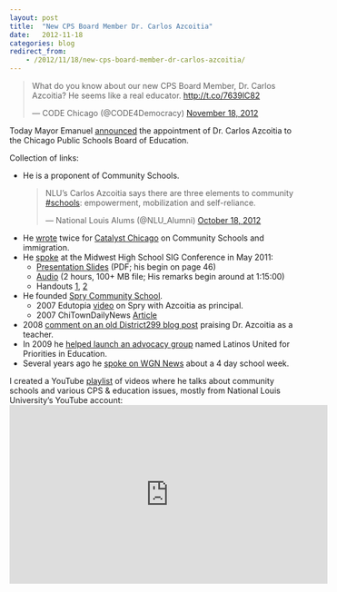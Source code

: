 ```yaml
---
layout: post
title:  "New CPS Board Member Dr. Carlos Azcoitia"
date:   2012-11-18
categories: blog
redirect_from:
    - /2012/11/18/new-cps-board-member-dr-carlos-azcoitia/
---
```


<blockquote class="twitter-tweet" data-lang="en"><p lang="en" dir="ltr">What do you know about our new CPS Board Member, Dr. Carlos Azcoitia? He seems like a real educator. <a href="http://t.co/7639lC82">http://t.co/7639lC82</a></p>&mdash; CODE Chicago (@CODE4Democracy) <a href="https://twitter.com/CODE4Democracy/status/270275264641134592?ref_src=twsrc%5Etfw">November 18, 2012</a></blockquote>
<script async src="https://platform.twitter.com/widgets.js" charset="utf-8"></script>

<p>Today Mayor Emanuel <a href="https://chicago.suntimes.com/news/metro/16472059-418/emanuel-appoints-former-principal-to-school-board-moves-sierra-to-cha.html" onclick="javascript:_gaq.push(['_trackEvent','outbound-article','http://www.google.com/']);">announced</a> the appointment of Dr. Carlos Azcoitia to the Chicago Public Schools Board of Education.</p>
<p>Collection of links:</p>
<ul>
    <li>He is a proponent of Community Schools.</li>
        <blockquote class="twitter-tweet"><p>NLU&#8217;s Carlos Azcoitia says there are three elements to community <a href="https://twitter.com/search/%23schools" onclick="javascript:_gaq.push(['_trackEvent','outbound-article','http://twitter.com/']);">#schools</a>: empowerment, mobilization and self-reliance.</p>
        <p>— National Louis Alums (@NLU_Alumni) <a href="https://twitter.com/NLU_Alumni/status/259059386394214400" onclick="javascript:_gaq.push(['_trackEvent','outbound-article','http://twitter.com/']);" data-datetime="2012-10-18T22:32:25+00:00">October 18, 2012</a></p></blockquote>
    <li>He <a href="http://www.catalyst-chicago.org/author/carlos-azcoitia" onclick="javascript:_gaq.push(['_trackEvent','outbound-article','http://www.catalyst-chicago.org/']);">wrote</a> twice for <a href="http://www.catalyst-chicago.org/author/carlos-azcoitia" onclick="javascript:_gaq.push(['_trackEvent','outbound-article','http://www.catalyst-chicago.org/']);">Catalyst Chicago</a> on Community Schools and immigration.</li>
    <li>He <a href="http://www.betterhighschools.org/MidwestSIG/bios.asp#featured" onclick="javascript:_gaq.push(['_trackEvent','outbound-article','http://www.betterhighschools.org/']);">spoke</a> at the Midwest High School SIG Conference in May 2011:
        <ul>
            <li><a href="http://www.betterhighschools.org/MidwestSIG/documents/MWPlenary1_FINAL.pdf" onclick="javascript:_gaq.push(['_trackEvent','download','http://www.betterhighschools.org/MidwestSIG/documents/MWPlenary1_FINAL.pdf']);">Presentation Slides</a> (PDF; his begin on page 46)</li>
            <li><a href="http://www.betterhighschools.org/MidwestSIG/WelcomeandOpeningRemarks.m4a" onclick="javascript:_gaq.push(['_trackEvent','outbound-article','http://www.betterhighschools.org/']);">Audio</a> (2 hours, 100+ MB file; His remarks begin around at 1:15:00)</li>
            <li>Handouts <a href="http://www.betterhighschools.org/MidwestSIG/documents/Azcoitia_handout.pdf" onclick="javascript:_gaq.push(['_trackEvent','download','http://www.betterhighschools.org/MidwestSIG/documents/Azcoitia_handout.pdf']);">1</a>, <a href="http://articles.chicagotribune.com/2010-05-28/news/ct-x-k-to-12-schools-20100528_1_school-in-little-village-chicago-public-schools-officials-districtwide-trend" onclick="javascript:_gaq.push(['_trackEvent','outbound-article','http://articles.chicagotribune.com/']);">2</a></li>
        </ul>
    </li>
    <li>He founded <a href="http://www.cps.edu/Schools/Pages/school.aspx?id=610184" onclick="javascript:_gaq.push(['_trackEvent','outbound-article','http://www.cps.edu/']);">Spry Community School</a>.
        <ul>
            <li>2007 Edutopia <a href="http://www.edutopia.org/around-clock-learning-spry-community-school-video" onclick="javascript:_gaq.push(['_trackEvent','outbound-article','http://www.edutopia.org/']);">video</a> on Spry with Azcoitia as principal.</li>
            <li>2007 ChiTownDailyNews <a href="http://www.chitowndailynews.org/2007/05/21/Unorthodox-approach-pays-off-for-Spry-Community-School-9215.html" onclick="javascript:_gaq.push(['_trackEvent','outbound-article','http://www.chitowndailynews.org/']);">Article</a></li>
        </ul>
    </li>
    <li>2008  <a href="http://district299.typepad.com/district299/2007/10/horace-greeley-.html?cid=127270612#comment-6a00d83451576869e200e5540233308833" onclick="javascript:_gaq.push(['_trackEvent','outbound-article','http://district299.typepad.com/']);">comment on an old District299 blog post</a> praising Dr. Azcoitia as a teacher.</li>
    <li>In 2009 he <a href="http://www.catalyst-chicago.org/news/2009/03/12/new-latino-advocacy-group-meets-ceo" onclick="javascript:_gaq.push(['_trackEvent','outbound-article','http://www.catalyst-chicago.org/']);">helped launch an advocacy group</a> named Latinos United for Priorities in Education.</li>
    <li>Several years ago he <a href="http://www.wgntv.com/videobeta/36b65ce6-683f-4cb1-b7d7-acd930d39fa1/News/Carlos-Azcoitia-talks-four-day-school-weekNews/Carlos-Azcoitia-talks-four-day-school-weekNews/www.chicagoweathercenter.com/severe/" onclick="javascript:_gaq.push(['_trackEvent','outbound-article','http://www.wgntv.com/']);">spoke on WGN News</a> about a 4 day school week.</li>
</ul>
<p>I created a YouTube <a href="http://www.youtube.com/playlist?list=PLpx5gvxSxSafTICfEY6H4aDu5IBEn6bVZ" onclick="javascript:_gaq.push(['_trackEvent','outbound-article','http://www.youtube.com/']);">playlist</a> of videos where he talks about community schools and various CPS &amp; education issues, mostly from National Louis University&#8217;s YouTube account:<br/>
<iframe src="http://www.youtube.com/embed/videoseries?list=PLpx5gvxSxSafTICfEY6H4aDu5IBEn6bVZ&amp;hl=en_US" frameborder="0" width="560" height="315"></iframe></p>